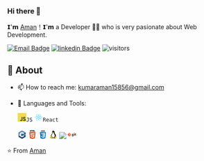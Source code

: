 <!--
- 👋 Hi, I’m Aman Jee
- 👀 I’m interested in web development.
- 🌱 I’m currently learning data structure and algorithm
- 📫 curious to reach me email@ - kumaraman15856@gmail.com
-->
### Hi there 👋

𝗜'𝗺 [Aman](https://github.com/AMAN-JEE)！𝗜'𝗺 a Developer 👨‍💻 who is very pasionate about Web Development.


[![Email Badge](https://img.shields.io/badge/-Email-c14438?style=flat-square&logo=Gmail&logoColor=white&link=mailto:kumaraman15856.com)](mailto:kumaraman15856@gmail.com)
[![linkedin Badge](https://img.shields.io/badge/-linkedin-232323?style=flat-square&logo=linkedin&logoColor=blue&link=https://linkedin.com/in/amanjee9546)](https://www.linkedin.com/in/amanjee9546/)
![visitors](https://visitor-badge.laobi.icu/badge?page_id=AMAN-JEE)



## 🧐 About

- 📫 How to reach me: kumaraman15856@gmail.com
- 🌱 Languages and Tools: 

    <div>
        <code><img height="20" src="https://raw.githubusercontent.com/github/explore/80688e429a7d4ef2fca1e82350fe8e3517d3494d/topics/javascript/javascript.png">JS</code>
        <code><img height="20" src="https://raw.githubusercontent.com/github/explore/80688e429a7d4ef2fca1e82350fe8e3517d3494d/topics/react/react.png">React</code>
        </br>
        </br>
        <code><img height="20" src="https://raw.githubusercontent.com/github/explore/80688e429a7d4ef2fca1e82350fe8e3517d3494d/topics/cpp/cpp.png"></code>
        <code><img height="20" src="https://raw.githubusercontent.com/github/explore/80688e429a7d4ef2fca1e82350fe8e3517d3494d/topics/html/html.png"></code>
        <code><img height="20" src="https://raw.githubusercontent.com/github/explore/80688e429a7d4ef2fca1e82350fe8e3517d3494d/topics/css/css.png"></code>
        <code><img height="20" src="https://raw.githubusercontent.com/github/explore/80688e429a7d4ef2fca1e82350fe8e3517d3494d/topics/linux/linux.png"></code>
        <code><img height="20" src="https://cdn.svgporn.com/logos/visual-studio-code.svg"></code>
        <code><img height="20" src="https://raw.githubusercontent.com/github/explore/80688e429a7d4ef2fca1e82350fe8e3517d3494d/topics/git/git.png"></code>
       
       
    </div>


⭐️ From [Aman](https://github.com/AMAN-JEE)
